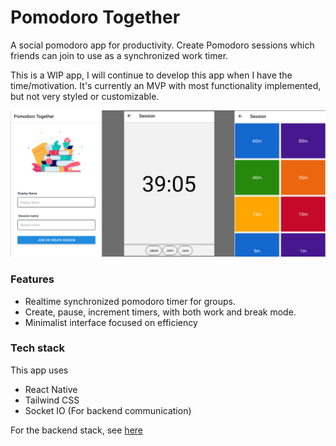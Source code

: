 # Pomodoro Together

A social pomodoro app for productivity. Create Pomodoro sessions which friends
can join to use as a synchronized work timer.

This is a WIP app, I will continue to develop this app when I have the
time/motivation. It's currently an MVP with most functionality implemented, but
not very styled or customizable.

![Image](./images/screens.png)

### Features

* Realtime synchronized pomodoro timer for groups.
* Create, pause, increment timers, with both work and break mode.
* Minimalist interface focused on efficiency

### Tech stack

This app uses

* React Native
* Tailwind CSS
* Socket IO (For backend communication)

For the backend stack, see [here](https://github.com/jakobkhansen/PomodoroTogetherBackend)
